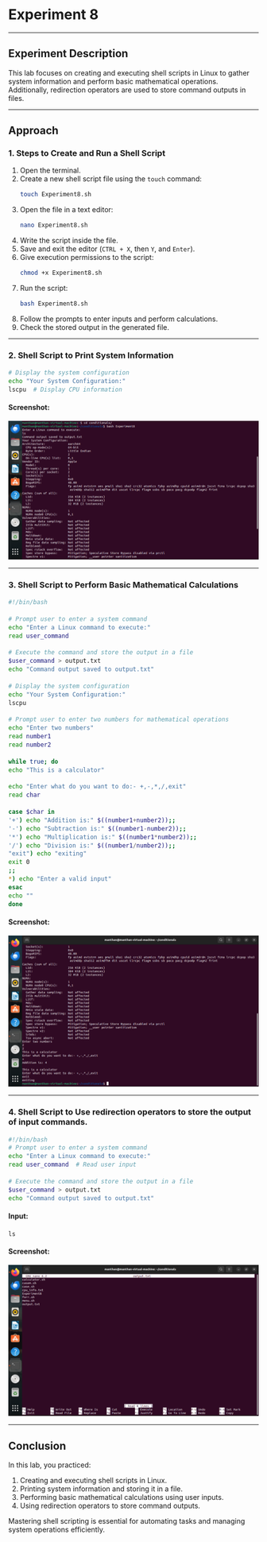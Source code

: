 # Experiment 8

---

## Experiment Description
This lab focuses on creating and executing shell scripts in Linux to gather system information and perform basic mathematical operations. Additionally, redirection operators are used to store command outputs in files.

---

## Approach

### 1. Steps to Create and Run a Shell Script
1. Open the terminal.
2. Create a new shell script file using the `touch` command:
   ```bash
   touch Experiment8.sh
   ```
3. Open the file in a text editor:
   ```bash
   nano Experiment8.sh
   ```
4. Write the script inside the file.
5. Save and exit the editor (`CTRL + X`, then `Y`, and `Enter`).
6. Give execution permissions to the script:
   ```bash
   chmod +x Experiment8.sh
   ```
7. Run the script:
   ```bash
   bash Experiment8.sh
   ```
8. Follow the prompts to enter inputs and perform calculations.
9. Check the stored output in the generated file.

---

### 2. Shell Script to Print System Information

```bash
# Display the system configuration
echo "Your System Configuration:"
lscpu  # Display CPU information
```

#### Screenshot:
![System Information Script](./Systeminfo.png)

---

### 3. Shell Script to Perform Basic Mathematical Calculations

```bash
#!/bin/bash

# Prompt user to enter a system command
echo "Enter a Linux command to execute:"
read user_command

# Execute the command and store the output in a file
$user_command > output.txt
echo "Command output saved to output.txt"

# Display the system configuration
echo "Your System Configuration:"
lscpu

# Prompt user to enter two numbers for mathematical operations
echo "Enter two numbers"
read number1
read number2

while true; do
echo "This is a calculator"

echo "Enter what do you want to do:- +,-,*,/,exit"
read char

case $char in
'+') echo "Addition is:" $((number1+number2));;
'-') echo "Subtraction is:" $((number1-number2));;
'*') echo "Multiplication is:" $((number1*number2));;
'/') echo "Division is:" $((number1/number2));;
"exit") echo "exiting"
exit 0
;;
*) echo "Enter a valid input" 
esac
echo ""
done
```

#### Screenshot:
![Mathematical Calculation Script](./mathcalculation.png)

---

### 4. Shell Script to Use redirection operators to store the output of input commands.

```bash
#!/bin/bash
# Prompt user to enter a system command
echo "Enter a Linux command to execute:"
read user_command  # Read user input

# Execute the command and store the output in a file
$user_command > output.txt
echo "Command output saved to output.txt"

```

#### Input:
```
ls
```
#### Screenshot:
![Mathematical Calculation Script](./output+output_file.png)

---

## Conclusion
In this lab, you practiced:
1. Creating and executing shell scripts in Linux.
2. Printing system information and storing it in a file.
3. Performing basic mathematical calculations using user inputs.
4. Using redirection operators to store command outputs.

Mastering shell scripting is essential for automating tasks and managing system operations efficiently.

